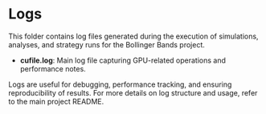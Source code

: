 # Logs

This folder contains log files generated during the execution of simulations, analyses, and strategy runs for the Bollinger Bands project.

- **cufile.log**: Main log file capturing GPU-related operations and performance notes.

Logs are useful for debugging, performance tracking, and ensuring reproducibility of results. For more details on log structure and usage, refer to the main project README.
